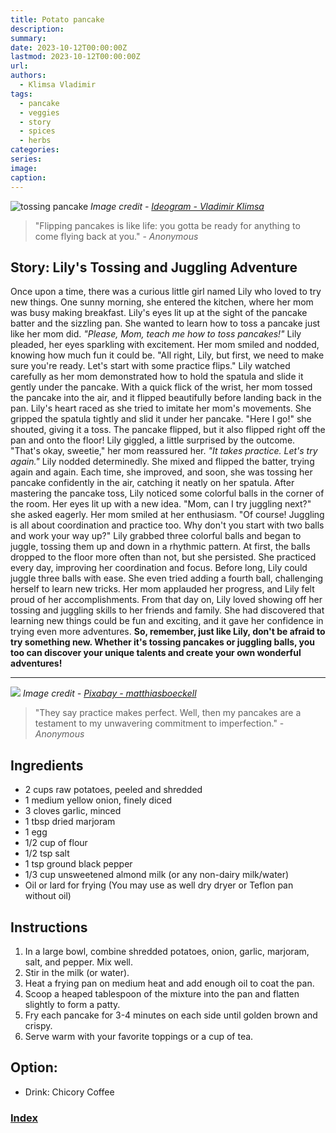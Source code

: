 ```yaml
---
title: Potato pancake
description: 
summary: 
date: 2023-10-12T00:00:00Z
lastmod: 2023-10-12T00:00:00Z
url: 
authors:
  - Klimsa Vladimir
tags:
  - pancake
  - veggies
  - story
  - spices
  - herbs
categories: 
series: 
image: 
caption:
---
```

![tossing pancake](tossing.webp)
*Image credit - [Ideogram - Vladimir Klimsa](https://ideogram.ai/assets/image/lossless/response/YqufLnPeT7Oi0IUlGnAceA)*
> "Flipping pancakes is like life: you gotta be ready for anything to come flying back at you." - *Anonymous*
## Story: Lily's Tossing and Juggling Adventure
Once upon a time, there was a curious little girl named Lily who loved to try new things. One sunny morning, she entered the kitchen, where her mom was busy making breakfast. Lily's eyes lit up at the sight of the pancake batter and the sizzling pan. She wanted to learn how to toss a pancake just like her mom did.
*"Please, Mom, teach me how to toss pancakes!"* Lily pleaded, her eyes sparkling with excitement.
Her mom smiled and nodded, knowing how much fun it could be. "All right, Lily, but first, we need to make sure you're ready. Let's start with some practice flips."
Lily watched carefully as her mom demonstrated how to hold the spatula and slide it gently under the pancake. With a quick flick of the wrist, her mom tossed the pancake into the air, and it flipped beautifully before landing back in the pan.
Lily's heart raced as she tried to imitate her mom's movements. She gripped the spatula tightly and slid it under her pancake. "Here I go!" she shouted, giving it a toss. The pancake flipped, but it also flipped right off the pan and onto the floor! Lily giggled, a little surprised by the outcome.
"That's okay, sweetie," her mom reassured her. *"It takes practice. Let's try again."*
Lily nodded determinedly. She mixed and flipped the batter, trying again and again. Each time, she improved, and soon, she was tossing her pancake confidently in the air, catching it neatly on her spatula.
After mastering the pancake toss, Lily noticed some colorful balls in the corner of the room. Her eyes lit up with a new idea. "Mom, can I try juggling next?" she asked eagerly.
Her mom smiled at her enthusiasm. "Of course! Juggling is all about coordination and practice too. Why don't you start with two balls and work your way up?"
Lily grabbed three colorful balls and began to juggle, tossing them up and down in a rhythmic pattern. At first, the balls dropped to the floor more often than not, but she persisted. She practiced every day, improving her coordination and focus.
Before long, Lily could juggle three balls with ease. She even tried adding a fourth ball, challenging herself to learn new tricks. Her mom applauded her progress, and Lily felt proud of her accomplishments.
From that day on, Lily loved showing off her tossing and juggling skills to her friends and family. She had discovered that learning new things could be fun and exciting, and it gave her confidence in trying even more adventures.
**So, remember, just like Lily, don't be afraid to try something new. Whether it's tossing pancakes or juggling balls, you too can discover your unique talents and create your own wonderful adventures!**

---
![](potato-%20pancake.webp)
*Image credit - [Pixabay - matthiasboeckell](https://pixabay.com/photos/pancake-food-meal-dish-snack-6416439/)*
> "They say practice makes perfect. Well, then my pancakes are a testament to my unwavering commitment to imperfection." - *Anonymous*
## Ingredients
- 2 cups raw potatoes, peeled and shredded
- 1 medium yellow onion, finely diced
- 3 cloves garlic, minced
- 1 tbsp dried marjoram
- 1 egg
- 1/2 cup of flour
- 1/2 tsp salt
- 1 tsp ground black pepper
- 1/3 cup unsweetened almond milk (or any non-dairy milk/water)
- Oil or lard for frying (You may use as well dry dryer or Teflon pan without oil)
## Instructions
1. In a large bowl, combine shredded potatoes, onion, garlic, marjoram, salt, and pepper. Mix well.
2. Stir in the milk (or water).
3. Heat a frying pan on medium heat and add enough oil to coat the pan.
4. Scoop a heaped tablespoon of the mixture into the pan and flatten slightly to form a patty.
5. Fry each pancake for 3-4 minutes on each side until golden brown and crispy.
6. Serve warm with your favorite toppings or a cup of tea.
## Option:
- Drink: Chicory Coffee
### [Index](content/children-recipe/Index.md)
